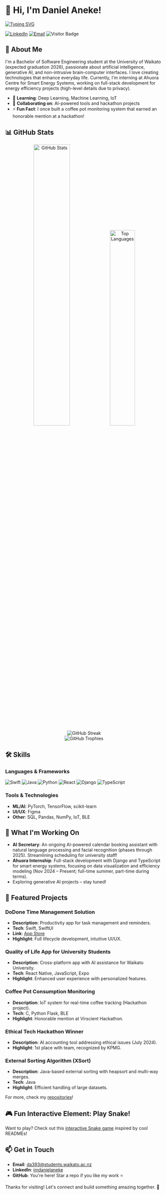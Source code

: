 <!-- Banner -->

# 👋 Hi, I'm Daniel Aneke!

[![Typing SVG](https://readme-typing-svg.demolab.com?font=Fira+Code&weight=500&size=24&pause=1000&color=4CAF50&background=00000000&center=true&vCenter=true&random=false&width=500&lines=Software+Engineering+Student;AI+%26+Generative+AI+Enthusiast;Building+Innovative+Tech+Solutions)](https://git.io/typing-svg)

[![LinkedIn](https://img.shields.io/badge/LinkedIn-imdanielaneke-blue?style=flat&logo=linkedin)](https://nz.linkedin.com/in/imdanielaneke)
[![Email](https://img.shields.io/badge/Email-da393@students.waikato.ac.nz-blue?style=flat&logo=gmail)](mailto:da393@students.waikato.ac.nz)
![Visitor Badge](https://visitor-badge.laobi.icu/badge?page_id=ImDanielGitHub.ImDanielGitHub&left_color=black&right_color=green)

## 🚀 About Me
I'm a Bachelor of Software Engineering student at the University of Waikato (expected graduation 2026), passionate about artificial intelligence, generative AI, and non-intrusive brain-computer interfaces. I love creating technologies that enhance everyday life. Currently, I'm interning at Ahuora Centre for Smart Energy Systems, working on full-stack development for energy efficiency projects (high-level details due to privacy).

- 🌱 **Learning**: Deep Learning, Machine Learning, IoT
- 👯 **Collaborating on**: AI-powered tools and hackathon projects
- ⚡ **Fun Fact**: I once built a coffee pot monitoring system that earned an honorable mention at a hackathon!

## 📊 GitHub Stats
<div align="center">
  <img src="https://github-readme-stats.vercel.app/api?username=ImDanielGitHub&show_icons=true&theme=radical&hide_border=true&include_all_commits=true&count_private=true" alt="GitHub Stats" width="48%" />
  <img src="https://github-readme-stats.vercel.app/api/top-langs/?username=ImDanielGitHub&layout=compact&theme=radical&hide_border=true" alt="Top Languages" width="40%" />
</div>

<div align="center">
  <img src="https://streak-stats.demolab.com/?user=ImDanielGitHub&theme=radical&hide_border=true" alt="GitHub Streak" />
</div>

<div align="center">
  <img src="https://github-profile-trophy.vercel.app/?username=ImDanielGitHub&theme=radical&no-frame=true&margin-w=15&margin-h=15" alt="GitHub Trophies" />
</div>

## 🛠️ Skills
### Languages & Frameworks
![Swift](https://img.shields.io/badge/Swift-FA7343?style=for-the-badge&logo=swift&logoColor=white)
![Java](https://img.shields.io/badge/Java-ED8B00?style=for-the-badge&logo=java&logoColor=white)
![Python](https://img.shields.io/badge/Python-3776AB?style=for-the-badge&logo=python&logoColor=white)
![React](https://img.shields.io/badge/React-61DAFB?style=for-the-badge&logo=react&logoColor=black)
![Django](https://img.shields.io/badge/Django-092E20?style=for-the-badge&logo=django&logoColor=white)
![TypeScript](https://img.shields.io/badge/TypeScript-007ACC?style=for-the-badge&logo=typescript&logoColor=white)

### Tools & Technologies
- **ML/AI**: PyTorch, TensorFlow, scikit-learn
- **UI/UX**: Figma
- **Other**: SQL, Pandas, NumPy, IoT, BLE

## 🔭 What I'm Working On
- **AI Secretary**: An ongoing AI-powered calendar booking assistant with natural language processing and facial recognition (phases through 2025). Streamlining scheduling for university staff!
- **Ahuora Internship**: Full-stack development with Django and TypeScript for smart energy systems, focusing on data visualization and efficiency modeling (Nov 2024 – Present; full-time summer, part-time during terms).
- Exploring generative AI projects – stay tuned!

## 🌟 Featured Projects
### DoDone Time Management Solution
- **Description**: Productivity app for task management and reminders.
- **Tech**: Swift, SwiftUI
- **Link**: [App Store](https://www.apple.com/app-store/)
- **Highlight**: Full lifecycle development, intuitive UI/UX.

### Quality of Life App for University Students
- **Description**: Cross-platform app with AI assistance for Waikato University.
- **Tech**: React Native, JavaScript, Expo
- **Highlight**: Enhanced user experience with personalized features.

### Coffee Pot Consumption Monitoring
- **Description**: IoT system for real-time coffee tracking (Hackathon project).
- **Tech**: C, Python Flask, BLE
- **Highlight**: Honorable mention at Virscient Hackathon.

### Ethical Tech Hackathon Winner
- **Description**: AI accounting tool addressing ethical issues (July 2024).
- **Highlight**: 1st place with team, recognized by KPMG.

### External Sorting Algorithm (XSort)
- **Description**: Java-based external sorting with heapsort and multi-way merges.
- **Tech**: Java
- **Highlight**: Efficient handling of large datasets.

For more, check my [repositories](https://github.com/ImDanielGitHub?tab=repositories)!

## 🎮 Fun Interactive Element: Play Snake!
<!-- Embed a simple Snake game using GitHub Actions if desired, but for now, link to an example -->
Want to play? Check out this [interactive Snake game](https://github.com/topics/readme-games) inspired by cool READMEs!

## 📫 Get in Touch
- **Email**: [da393@students.waikato.ac.nz](mailto:da393@students.waikato.ac.nz)
- **LinkedIn**: [imdanielaneke](https://nz.linkedin.com/in/imdanielaneke)
- **GitHub**: You're here! Star a repo if you like my work ⭐

Thanks for visiting! Let's connect and build something amazing together. 🚀
